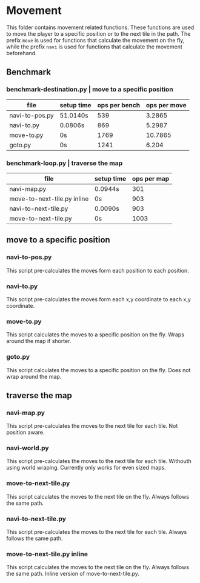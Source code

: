 # Movement
This folder contains movement related functions. These functions are used to move the player to a specific position or to the next tile in the path. The prefix `move` is used for functions that calculate the movement on the fly, while the prefix `navi` is used for functions that calculate the movement beforehand.


## Benchmark

### benchmark-destination.py | move to a specific position
| file                       | setup time | ops per bench | ops per move |
| -------------------------- | ---------- | ------------- | ------------ |
| navi-to-pos.py             | 51.0140s   |  539          |  3.2865      |
| navi-to.py                 | 0.0806s    |  869          |  5.2987      |
| move-to.py                 | 0s         | 1769          | 10.7865      |
| goto.py                    | 0s         | 1241          |  6.204       |


### benchmark-loop.py | traverse the map
| file                        | setup time | ops per map |
| --------------------------- | ---------- | ----------- |
| navi-map.py                 | 0.0944s    | 301         |
| move-to-next-tile.py inline | 0s         | 903         |
| navi-to-next-tile.py        | 0.0090s    | 903         |
| move-to-next-tile.py        | 0s         | 1003        |


## move to a specific position

### navi-to-pos.py
This script pre-calculates the moves form each position to each position.

### navi-to.py
This script pre-calculates the moves form each x,y coordinate to each x,y coordinate.

### move-to.py
This script calculates the moves to a specific position on the fly. Wraps around the map if shorter.

### goto.py
This script calculates the moves to a specific position on the fly. Does not wrap around the map.


## traverse the map

### navi-map.py
This script pre-calculates the moves to the next tile for each tile. Not position aware.

### navi-world.py
This script pre-calculates the moves to the next tile for each tile. Withouth using world wraping. Currently only works for even sized maps.

### move-to-next-tile.py
This script calculates the moves to the next tile on the fly. Always follows the same path.

### navi-to-next-tile.py
This script pre-calculates the moves to the next tile for each tile. Always follows the same path.

### move-to-next-tile.py inline
This script calculates the moves to the next tile on the fly. Always follows the same path. Inline version of move-to-next-tile.py.
